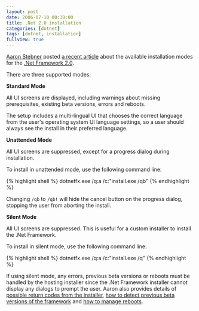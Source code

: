 ```yaml
---
layout: post
date: 2006-07-10 00:30:00
title: .Net 2.0 installation
categories: [dotnet]
tags: [dotnet, installation]
fullview: true
---
```


[Aaron Stebner](http://blogs.msdn.com/astebner/default.aspx) posted [a recent article](http://blogs.msdn.com/astebner/archive/2006/07/02/655011.aspx) about the available installation modes for the [.Net Framework 2.0](http://msdn.microsoft.com/netframework/downloads/updates/default.aspx).

There are three supported modes:

**Standard Mode**

All UI screens are displayed, including warnings about missing prerequisites, existing beta versions, errors and reboots.

The setup includes a multi-lingual UI that chooses the correct language from the user's operating system UI language settings, so a user should always see the install in their preferred language.

**Unattended Mode**

All UI screens are suppressed, except for a progress dialog during installation.

To install in unattended mode, use the following command line:

{% highlight shell %}
dotnetfx.exe /q:a /c:"install.exe /qb"
{% endhighlight %}

Changing `/qb` to `/qb!` will hide the cancel button on the progress dialog, stopping the user from aborting the install.

**Silent Mode**

All UI screens are suppressed. This is useful for a custom installer to install the .Net Framework.

To install in silent mode, use the following command line:

{% highlight shell %}
dotnetfx.exe /q:a /c:"install.exe /q"
{% endhighlight %}

If using silent mode, any errors, previous beta versions or reboots must be handled by the hosting installer since the .Net Framework installer cannot display any dialogs to prompt the user. Aaron also provides details of [possible return codes from the installer](http://blogs.msdn.com/astebner/archive/2005/12/07/501381.aspx), [how to detect previous beta versions of the framework](http://blogs.msdn.com/astebner/archive/2006/04/30/587352.aspx) and [how to manage reboots](http://blogs.msdn.com/astebner/archive/2006/06/13/627729.aspx).
